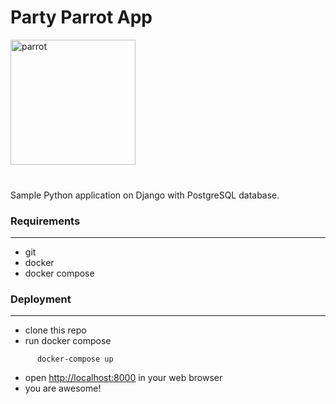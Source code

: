 <h1>Party Parrot App</h1>

<img src='media/images/party-parrot.gif' alt='parrot' height="200" width="200">
<br>
<br>
<h3></h3>

Sample Python application on Django with PostgreSQL database.

<h3>Requirements</h3>

____


- git
- docker
- docker compose

<h3>Deployment</h3>

____



- clone this repo
- run docker compose
```shell
      docker-compose up
```
- open <http://localhost:8000> in your web browser
- you are awesome!



